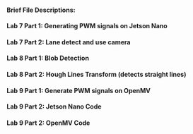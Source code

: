 #### Brief File Descriptions:
#### Lab 7 Part 1: Generating PWM signals on Jetson Nano
#### Lab 7 Part 2: Lane detect and use camera
#### Lab 8 Part 1: Blob Detection
#### Lab 8 Part 2: Hough Lines Transform (detects straight lines)
#### Lab 9 Part 1: Generate PWM signals on OpenMV
#### Lab 9 Part 2: Jetson Nano Code
#### Lab 9 Part 2: OpenMV Code

